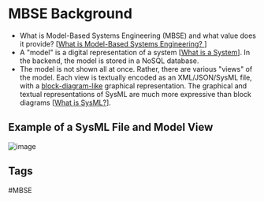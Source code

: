 # MBSE Background

* What is Model-Based Systems Engineering (MBSE) and what value does it provide? [[What is Model-Based Systems Engineering? ](../202110052023)]  
* A "model" is a digital representation of a system [[What is a System](../202110032156)]. In the backend, the model is stored in a NoSQL database.  
* The model is not shown all at once. Rather, there are various "views" of the model. Each view is textually encoded as an XML/JSON/SysML file, with a [block-diagram-like](https://en.wikipedia.org/wiki/Block_diagram) graphical representation. The graphical and textual representations of SysML are much more expressive than block diagrams [[What is SysML?](../202110032315)].  

## Example of a SysML File and Model View
![image](https://www.eliotkhachi.dev/resources/zettel-images/Sun_Dec_10_11:47:55_AM_PST_2023.png) 

## Tags
#MBSE
